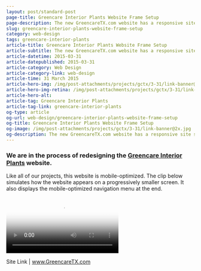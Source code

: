 ```yaml
---
layout: post/standard-post
page-title: Greencare Interior Plants Website Frame Setup
page-description: The new GreencareTX.com website has a responsive site structure
slug: greencare-interior-plants-website-frame-setup
category: web-design
tags: greencare-interior-plants
article-title: Greencare Interior Plants Website Frame Setup
article-subtitle: The new GreencareTX.com website has a responsive site structure
article-datetime: 2015-03-31
article-datepublished: 2015-03-31
article-category: Web Design
article-category-link: web-design
article-time: 31 March 2015
article-hero-img: /img/post-attachments/projects/gctx/3-31/link-banner@2x.jpg
article-hero-img-retina: /img/post-attachments/projects/gctx/3-31/link-banner@2x.jpg
article-hero-alt: 
article-tag: Greencare Interior Plants
article-tag-link: greencare-interior-plants
og-type: article
og-url: web-design/greencare-interior-plants-website-frame-setup
og-title: Greencare Interior Plants Website Frame Setup
og-image: /img/post-attachments/projects/gctx/3-31/link-banner@2x.jpg
og-description: The new GreencareTX.com website has a responsive site structure
---
```

<div class="row margin-bottom">
	<h3 class="margin-bottom">We are in the process of redesigning the <a href="http://greencaretx.com" class="simple" target="_blank">Greencare Interior Plants</a> website.</h3>
	<p>Like all of our projects, this website is mobile-optimized. The clip below simulates how the website appears on a progressively smaller screen. It also displays the mobile-optimized navigation menu at the end.</p>
</div>
<div class="row margin-bottom">
	<video id="shrinking-greencare-browser" autoplay loop preload="auto" poster="{{ site.blog_cdn }}/img/post-attachments/projects/gctx/3-31/vid/poster.png" >
		<source src="{{ site.blog_cdn }}/img/post-attachments/projects/gctx/3-31/vid/browser-response.mp4" type="video/mp4">
		<source src="{{ site.blog_cdn }}/img/post-attachments/projects/gctx/3-31/vid/browser-response.ogv" type="video/webm">
		<source src="{{ site.blog_cdn }}/img/post-attachments/projects/gctx/3-31/vid/browser-response.webm" type="video/ogg" >
	</video>
</div>
<div class="row">
	<p class="header">Site Link | <a href="http://greencaretx.com" class="simple" target="_blank">www.GreencareTX.com</a></p>
</div>